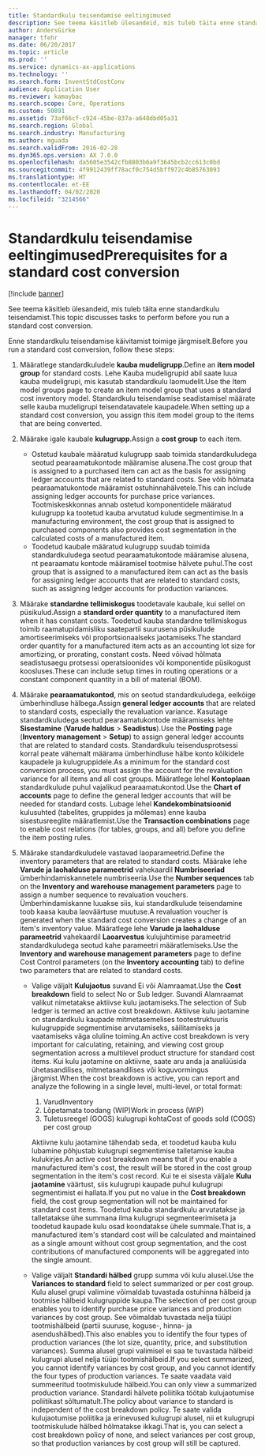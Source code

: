 ```yaml
---
title: Standardkulu teisendamise eeltingimused
description: See teema käsitleb ülesandeid, mis tuleb täita enne standardkulu teisendamist.
author: AndersGirke
manager: tfehr
ms.date: 06/20/2017
ms.topic: article
ms.prod: ''
ms.service: dynamics-ax-applications
ms.technology: ''
ms.search.form: InventStdCostConv
audience: Application User
ms.reviewer: kamaybac
ms.search.scope: Core, Operations
ms.custom: 50891
ms.assetid: 73af66cf-c924-45be-837a-a648dbd05a31
ms.search.region: Global
ms.search.industry: Manufacturing
ms.author: mguada
ms.search.validFrom: 2016-02-28
ms.dyn365.ops.version: AX 7.0.0
ms.openlocfilehash: da5605e3542cfb8803b6a9f3645bcb2cc613c0bd
ms.sourcegitcommit: 4f9912439ff78acf0c754d5bff972c4b85763093
ms.translationtype: HT
ms.contentlocale: et-EE
ms.lasthandoff: 04/02/2020
ms.locfileid: "3214566"
---
```

# <a name="prerequisites-for-a-standard-cost-conversion"></a><span data-ttu-id="623e9-103">Standardkulu teisendamise eeltingimused</span><span class="sxs-lookup"><span data-stu-id="623e9-103">Prerequisites for a standard cost conversion</span></span>

[!include [banner](../includes/banner.md)]

<span data-ttu-id="623e9-104">See teema käsitleb ülesandeid, mis tuleb täita enne standardkulu teisendamist.</span><span class="sxs-lookup"><span data-stu-id="623e9-104">This topic discusses tasks to perform before you run a standard cost conversion.</span></span> 

<span data-ttu-id="623e9-105">Enne standardkulu teisendamise käivitamist toimige järgmiselt.</span><span class="sxs-lookup"><span data-stu-id="623e9-105">Before you run a standard cost conversion, follow these steps:</span></span>

1.  <span data-ttu-id="623e9-106">Määratlege standardkuludele **kauba mudeligrupp**.</span><span class="sxs-lookup"><span data-stu-id="623e9-106">Define an **item model group** for standard costs.</span></span> <span data-ttu-id="623e9-107">Lehe Kauba mudeligrupid abil saate luua kauba mudeligrupi, mis kasutab standardkulu laomudelit.</span><span class="sxs-lookup"><span data-stu-id="623e9-107">Use the Item model groups page to create an item model group that uses a standard cost inventory model.</span></span> <span data-ttu-id="623e9-108">Standardkulu teisendamise seadistamisel määrate selle kauba mudeligrupi teisendatavatele kaupadele.</span><span class="sxs-lookup"><span data-stu-id="623e9-108">When setting up a standard cost conversion, you assign this item model group to the items that are being converted.</span></span>
2.  <span data-ttu-id="623e9-109">Määrake igale kaubale **kulugrupp**.</span><span class="sxs-lookup"><span data-stu-id="623e9-109">Assign a **cost group** to each item.</span></span>
    -   <span data-ttu-id="623e9-110">Ostetud kaubale määratud kulugrupp saab toimida standardkuludega seotud pearaamatukontode määramise alusena.</span><span class="sxs-lookup"><span data-stu-id="623e9-110">The cost group that is assigned to a purchased item can act as the basis for assigning ledger accounts that are related to standard costs.</span></span> <span data-ttu-id="623e9-111">See võib hõlmata pearaamatukontode määramist ostuhinnahälvetele.</span><span class="sxs-lookup"><span data-stu-id="623e9-111">This can include assigning ledger accounts for purchase price variances.</span></span> <span data-ttu-id="623e9-112">Tootmiskeskkonnas annab ostetud komponentidele määratud kulugrupp ka tootetud kauba arvutatud kulude segmentimise.</span><span class="sxs-lookup"><span data-stu-id="623e9-112">In a manufacturing environment, the cost group that is assigned to purchased components also provides cost segmentation in the calculated costs of a manufactured item.</span></span>
    -   <span data-ttu-id="623e9-113">Toodetud kaubale määratud kulugrupp suudab toimida standardkuludega seotud pearaamatukontode määramise alusena, nt pearaamatu kontode määramisel tootmise hälvete puhul.</span><span class="sxs-lookup"><span data-stu-id="623e9-113">The cost group that is assigned to a manufactured item can act as the basis for assigning ledger accounts that are related to standard costs, such as assigning ledger accounts for production variances.</span></span>

3.  <span data-ttu-id="623e9-114">Määrake **standardne tellimiskogus** toodetavale kaubale, kui sellel on püsikulud.</span><span class="sxs-lookup"><span data-stu-id="623e9-114">Assign a **standard order quantity** to a manufactured item when it has constant costs.</span></span> <span data-ttu-id="623e9-115">Toodetud kauba standardne tellimiskogus toimib raamatupidamisliku saatepartii suurusena püsikulude amortiseerimiseks või proportsionaalseks jaotamiseks.</span><span class="sxs-lookup"><span data-stu-id="623e9-115">The standard order quantity for a manufactured item acts as an accounting lot size for amortizing, or prorating, constant costs.</span></span> <span data-ttu-id="623e9-116">Need võivad hõlmata seadistusaegu protsessi operatsioonides või komponentide püsikogust koosluses.</span><span class="sxs-lookup"><span data-stu-id="623e9-116">These can include setup times in routing operations or a constant component quantity in a bill of material (BOM).</span></span>
4.  <span data-ttu-id="623e9-117">Määrake **pearaamatukontod**, mis on seotud standardkuludega, eelkõige ümberhindluse hälbega.</span><span class="sxs-lookup"><span data-stu-id="623e9-117">Assign **general ledger accounts** that are related to standard costs, especially the revaluation variance.</span></span> <span data-ttu-id="623e9-118">Kasutage standardkuludega seotud pearaamatukontode määramiseks lehte **Sisestamine** (**Varude haldus** &gt; **Seadistus**).</span><span class="sxs-lookup"><span data-stu-id="623e9-118">Use the **Posting** page (**Inventory management** &gt; **Setup**) to assign general ledger accounts that are related to standard costs.</span></span> <span data-ttu-id="623e9-119">Standardkulu teisendusprotsessi korral peate vähemalt määrama ümberhindluse hälbe konto kõikidele kaupadele ja kulugruppidele.</span><span class="sxs-lookup"><span data-stu-id="623e9-119">As a minimum for the standard cost conversion process, you must assign the account for the revaluation variance for all items and all cost groups.</span></span> <span data-ttu-id="623e9-120">Määratlege lehel **Kontoplaan** standardkulude puhul vajalikud pearaamatukontod.</span><span class="sxs-lookup"><span data-stu-id="623e9-120">Use the **Chart of accounts** page to define the general ledger accounts that will be needed for standard costs.</span></span> <span data-ttu-id="623e9-121">Lubage lehel **Kandekombinatsioonid** kulusuhted (tabelites, gruppides ja mõlemas) enne kauba sisestusreeglite määratlemist.</span><span class="sxs-lookup"><span data-stu-id="623e9-121">Use the **Transaction combinations** page to enable cost relations (for tables, groups, and all) before you define the item posting rules.</span></span>
5.  <span data-ttu-id="623e9-122">Määrake standardkuludele vastavad laoparameetrid.</span><span class="sxs-lookup"><span data-stu-id="623e9-122">Define the inventory parameters that are related to standard costs.</span></span> <span data-ttu-id="623e9-123">Määrake lehe **Varude ja laohalduse parameetrid** vahekaardil **Numbriseeriad** ümberhindamiskannetele numbriseeria.</span><span class="sxs-lookup"><span data-stu-id="623e9-123">Use the **Number sequences** tab on the **Inventory and warehouse management parameters** page to assign a number sequence to revaluation vouchers.</span></span> <span data-ttu-id="623e9-124">Ümberhindamiskanne luuakse siis, kui standardkulude teisendamine toob kaasa kauba laoväärtuse muutuse.</span><span class="sxs-lookup"><span data-stu-id="623e9-124">A revaluation voucher is generated when the standard cost conversion creates a change of an item's inventory value.</span></span> <span data-ttu-id="623e9-125">Määratlege lehe **Varude ja laohalduse parameetrid** vahekaardil **Laoarvestus** kulujuhtimise parameetrid standardkuludega seotud kahe parameetri määratlemiseks.</span><span class="sxs-lookup"><span data-stu-id="623e9-125">Use the **Inventory and warehouse management parameters** page to define Cost Control parameters (on the **Inventory accounting** tab) to define two parameters that are related to standard costs.</span></span>
    -   <span data-ttu-id="623e9-126">Valige väljalt **Kulujaotus** suvand Ei või Alamraamat.</span><span class="sxs-lookup"><span data-stu-id="623e9-126">Use the **Cost breakdown** field to select No or Sub ledger.</span></span> <span data-ttu-id="623e9-127">Suvandi Alamraamat valikut nimetatakse aktiivse kulu jaotamiseks.</span><span class="sxs-lookup"><span data-stu-id="623e9-127">The selection of Sub ledger is termed an active cost breakdown.</span></span> <span data-ttu-id="623e9-128">Aktiivse kulu jaotamine on standardkulu kaupade mitmetasemelises tootestruktuuris kulugruppide segmentimise arvutamiseks, säilitamiseks ja vaatamiseks väga oluline toiming.</span><span class="sxs-lookup"><span data-stu-id="623e9-128">An active cost breakdown is very important for calculating, retaining, and viewing cost group segmentation across a multilevel product structure for standard cost items.</span></span> <span data-ttu-id="623e9-129">Kui kulu jaotamine on aktiivne, saate aru anda ja analüüsida ühetasandilises, mitmetasandilises või koguvormingus järgmist.</span><span class="sxs-lookup"><span data-stu-id="623e9-129">When the cost breakdown is active, you can report and analyze the following in a single level, multi-level, or total format:</span></span>
        1.  <span data-ttu-id="623e9-130">Varud</span><span class="sxs-lookup"><span data-stu-id="623e9-130">Inventory</span></span>
        2.  <span data-ttu-id="623e9-131">Lõpetamata toodang (WIP)</span><span class="sxs-lookup"><span data-stu-id="623e9-131">Work in process (WIP)</span></span>
        3.  <span data-ttu-id="623e9-132">Tuletusreegel (GOGS) kulugrupi kohta</span><span class="sxs-lookup"><span data-stu-id="623e9-132">Cost of goods sold (COGS) per cost group</span></span>

        <span data-ttu-id="623e9-133">Aktiivne kulu jaotamine tähendab seda, et toodetud kauba kulu lubamine põhjustab kulugrupi segmentimise talletamise kauba kulukirjes.</span><span class="sxs-lookup"><span data-stu-id="623e9-133">An active cost breakdown means that if you enable a manufactured item's cost, the result will be stored in the cost group segmentation in the item's cost record.</span></span> <span data-ttu-id="623e9-134">Kui te ei sisesta väljale **Kulu jaotamine** väärtust, siis kulugrupi kaupade puhul kulugrupi segmentimist ei hallata.</span><span class="sxs-lookup"><span data-stu-id="623e9-134">If you put no value in the **Cost breakdown** field, the cost group segmentation will not be maintained for standard cost items.</span></span> <span data-ttu-id="623e9-135">Toodetud kauba standardkulu arvutatakse ja talletatakse ühe summana ilma kulugrupi segmenteerimiseta ja toodetud kaupade kulu osad koondatakse ühele summale.</span><span class="sxs-lookup"><span data-stu-id="623e9-135">That is, a manufactured item's standard cost will be calculated and maintained as a single amount without cost group segmentation, and the cost contributions of manufactured components will be aggregated into the single amount.</span></span>
    -   <span data-ttu-id="623e9-136">Valige väljalt **Standardi hälbed** grupp summa või kulu alusel.</span><span class="sxs-lookup"><span data-stu-id="623e9-136">Use the **Variances to standard** field to select summarized or per cost group.</span></span> <span data-ttu-id="623e9-137">Kulu alusel grupi valimine võimaldab tuvastada ostuhinna hälbeid ja tootmise hälbeid kulugruppide kaupa.</span><span class="sxs-lookup"><span data-stu-id="623e9-137">The selection of per cost group enables you to identify purchase price variances and production variances by cost group.</span></span> <span data-ttu-id="623e9-138">See võimaldab tuvastada nelja tüüpi tootmishälbeid (partii suuruse, koguse-, hinna- ja asendushälbed).</span><span class="sxs-lookup"><span data-stu-id="623e9-138">This also enables you to identify the four types of production variances (the lot size, quantity, price, and substitution variances).</span></span> <span data-ttu-id="623e9-139">Summa alusel grupi valimisel ei saa te tuvastada hälbeid kulugrupi alusel nelja tüüpi tootmishälbeid.</span><span class="sxs-lookup"><span data-stu-id="623e9-139">If you select summarized, you cannot identify variances by cost group, and you cannot identify the four types of production variances.</span></span> <span data-ttu-id="623e9-140">Te saate vaadata vaid summeeritud tootmiskulude hälbeid.</span><span class="sxs-lookup"><span data-stu-id="623e9-140">You can only view a summarized production variance.</span></span> <span data-ttu-id="623e9-141">Standardi hälvete poliitika töötab kulujaotumise poliitikast sõltumatult.</span><span class="sxs-lookup"><span data-stu-id="623e9-141">The policy about variance to standard is independent of the cost breakdown policy.</span></span> <span data-ttu-id="623e9-142">Te saate valida kulujaotumise poliitika ja erinevused kulugrupi alusel, nii et kulugrupi tootmiskulude hälbed hõlmatakse ikkagi.</span><span class="sxs-lookup"><span data-stu-id="623e9-142">That is, you can select a cost breakdown policy of none, and select variances per cost group, so that production variances by cost group will still be captured.</span></span>





